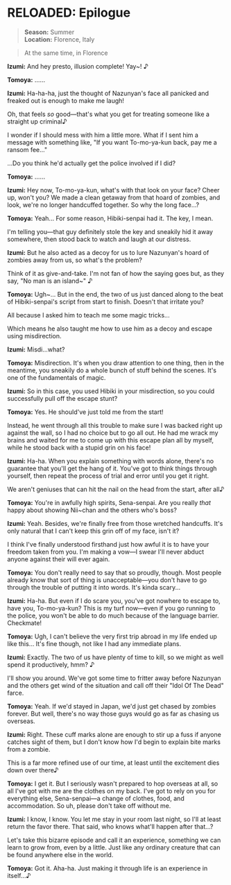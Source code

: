 # RELOADED: Epilogue

> **Season:**  Summer<br>
> **Location:** Florence, Italy

> At the same time, in Florence

**Izumi:** And hey presto, illusion complete! Yay~! ♪

**Tomoya:** ......

**Izumi:** Ha-ha-ha, just the thought of Nazunyan's face all panicked and freaked out is enough to make me laugh!

Oh, that feels *so* good—that's what you get for treating someone like a straight up criminal♪

I wonder if I should mess with him a little more. What if I sent him a message with something like, "If you want To-mo-ya-kun back, pay me a ransom fee..."

...Do you think he'd actually get the police involved if I did?

**Tomoya:** ......

**Izumi:** Hey now, To-mo-ya-kun, what's with that look on your face? Cheer up, won't you? We made a clean getaway from that hoard of zombies, and look, we're no longer handcuffed together. So why the long face...?

**Tomoya:** Yeah... For some reason, Hibiki-senpai had it. The key, I mean.

I'm telling you—that guy definitely stole the key and sneakily hid it away somewhere, then stood back to watch and laugh at our distress.

**Izumi:** But he also acted as a decoy for us to lure Nazunyan's hoard of zombies away from us, so what's the problem?

Think of it as give-and-take. I'm not fan of how the saying goes but, as they say, "No man is an island~" ♪

**Tomoya:** Ugh~... But in the end, the two of us just danced along to the beat of Hibiki-senpai's script from start to finish. Doesn't that irritate you?

All because I asked him to teach me some magic tricks...

Which means he also taught me how to use him as a decoy and escape using misdirection.

**Izumi:** Misdi...what?

**Tomoya:** Misdirection. It's when you draw attention to one thing, then in the meantime, you sneakily do a whole bunch of stuff behind the scenes. It's one of the fundamentals of magic.

**Izumi:** So in this case, you used Hibiki in your misdirection, so you could successfully pull off the escape stunt?

**Tomoya:** Yes. He should've just told me from the start!

Instead, he went through all this trouble to make sure I was backed right up against the wall, so I had no choice but to go all out. He had me wrack my brains and waited for me to come up with this escape plan all by myself, while he stood back with a stupid grin on his face!

**Izumi:** Ha-ha. When you explain something with words alone, there's no guarantee that you'll get the hang of it. You've got to think things through yourself, then repeat the process of trial and error until you get it right.

We aren't geniuses that can hit the nail on the head from the start, after all♪

**Tomoya:** You're in awfully high spirits, Sena-senpai. Are you really *that* happy about showing Nii~chan and the others who's boss?

**Izumi:** Yeah. Besides, we're finally free from those wretched handcuffs. It's only natural that I can't keep this grin off of my face, isn't it?

I think I've finally understood firsthand just how awful it is to have your freedom taken from you. I'm making a vow—I swear I'll never abduct anyone against their will ever again.

**Tomoya:** You don't really need to say that so proudly, though. Most people already know that sort of thing is unacceptable—you don't have to go through the trouble of putting it into words. It's kinda scary...

**Izumi:** Ha-ha. But even if I do scare you, you've got nowhere to escape to, have you, To-mo-ya-kun? This is my turf now—even if you go running to the police, you won't be able to do much because of the language barrier. Checkmate!

**Tomoya:** Ugh, I can't believe the very first trip abroad in my life ended up like this... It's fine though, not like I had any immediate plans.

**Izumi:** Exactly. The two of us have plenty of time to kill, so we might as well spend it productively, hmm? ♪

I'll show you around. We've got some time to fritter away before Nazunyan and the others get wind of the situation and call off their "Idol Of The Dead" farce.

**Tomoya:** Yeah. If we'd stayed in Japan, we'd just get chased by zombies forever. But well, there's no way those guys would go as far as chasing us overseas.

**Izumi:** Right. These cuff marks alone are enough to stir up a fuss if anyone catches sight of them, but I don't know how I'd begin to explain bite marks from a zombie.

This is a far more refined use of our time, at least until the excitement dies down over there♪

**Tomoya:**  I get it. But I seriously wasn't prepared to hop overseas at all, so all I've got with me are the clothes on my back. I've got to rely on you for everything else, Sena-senpai—a change of clothes, food, and accommodation. So uh, please don't take off without me.

**Izumi:** I know, I know. You let me stay in your room last night, so I'll at least return the favor there. That said, who knows what'll happen after that...?

Let's take this bizarre episode and call it an experience, something we can learn to grow from, even by a little. Just like any ordinary creature that can be found anywhere else in the world.

**Tomoya:** Got it. Aha-ha. Just making it through life is an experience in itself...♪

